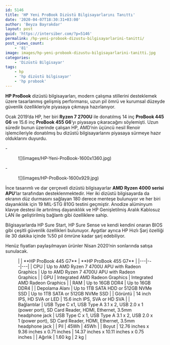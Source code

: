 ```yaml
---
id: 5146
title: 'HP Yeni ProBook Dizüstü Bilgisayarlarını Tanıttı'
date: '2020-04-07T18:30:31+03:00'
author: 'Beyza Bayrakdar'
layout: post
guid: 'https://intersiber.com/?p=5146'
permalink: /hp-yeni-probook-dizustu-bilgisayarlarini-tanitti/
post_views_count:
    - '81'
image: images/hp-yeni-probook-dizustu-bilgisayarlarini-tanitti.jpg
categories:
    - 'Dizüstü Bilgisayar'
tags:
    - hp
    - 'hp dizüstü bilgisayar'
    - 'hp probook'
---
```


**HP ProBook** dizüstü bilgisayarları, modern çalışma stillerini desteklemek üzere tasarlanmış gelişmiş performansı, uzun pil ömrü ve kurumsal düzeyde güvenlik özellikleriyle piyasaya çıkmaya hazırlanıyor.

Ocak 2019’da HP, her biri **Ryzen 7 2700U** ile donatılmış 14 inç **ProBook 445 G6** ve 15.6 inç **ProBook 455 G6**‘yı piyasaya çıkaracağını söylemişti. Uzun süredir bunun üzerinde çalışan HP, AMD’nin üçüncü nesil Renoir işlemcileriyle donatılmış bu dizüstü bilgisayarlarını piyasaya sürmeye hazır olduklarını duyurdu.

<div class="wp-block-jetpack-slideshow aligncenter" data-effect="slide"><div class="wp-block-jetpack-slideshow_container swiper-container">- <figure>![](images/HP-Yeni-ProBook-1600x1360.jpg)</figure>
- <figure>![](images/HP-ProBook-1600x929.jpg)</figure>

<a class="wp-block-jetpack-slideshow_button-prev swiper-button-prev swiper-button-white" role="button"></a><a class="wp-block-jetpack-slideshow_button-next swiper-button-next swiper-button-white" role="button"></a><a aria-label="Pause Slideshow" class="wp-block-jetpack-slideshow_button-pause" role="button"></a><div class="wp-block-jetpack-slideshow_pagination swiper-pagination swiper-pagination-white"></div></div></div>İnce tasarımlı ve dar çerçeveli dizüstü bilgisayarlar **AMD Ryzen 4000 serisi APU**‘lar tarafından desteklenmektedir. Her iki dizüstü bilgisayarda da ekranın düz durmasını sağlayan 180 derece menteşe bulunuyor ve her biri dayanıklılık için 19 MIL-STG 810G testini geçmiştir. Anodize alüminyum klavye destesi ile artırılmış dayanıklılık ve HP Genişletilmiş Aralık Kablosuz LAN ile geliştirilmiş bağlantı gibi özelliklere sahip.

Bilgisayarlarda HP Sure Start, HP Sure Sense ve kendi kendini onaran BIOS gibi çeşitli güvenlik özellikleri bulunuyor. Aygıtlar ayrıca HP Hızlı Şarj özelliği ile 30 dakika içinde %50 pil ömrüne kadar şarj edebiliyor.

Henüz fiyatları paylaşılmayan ürünler Nisan 2020’nin sonlarında satışa sunulacak.

<figure class="wp-block-table">|  | **HP ProBook 445 G7** | **HP ProBook 455 G7** |
|---|---|---|
| CPU | Up to AMD Ryzen 7 4700U APU with Radeon Graphics | Up to AMD Ryzen 7 4700U APU with Radeon Graphics |
| GPU | Integrated AMD Radeon Graphics | Integrated AMD Radeon Graphics |
| RAM | Up to 16GB DDR4 | Up to 16GB DDR4 |
| Depolama Alanı | Up to 1TB SATA HDD or 512GB NVMe SSD | Up to 1TB SATA or 512GB NVMe SSD |
| Görüntü | 14 inch IPS, HD SVA or LED | 15.6 inch IPS, SVA or HD SVA |
| Bağlantılar | USB Type C x1, USB Type A 3.1 x 2, USB 2.0 x 1 (power port), SD Card Reader, HDMI, Ethernet, 3.5mm headphone jack | USB Type C x 1, USB Type A 3.1 x 2, USB 2.0 x 1 (power port), SD Card Reader, HDMI, Ethernet, 3.5mm headphone jack |
| Pil | 45Wh | 45Wh |
| Boyut | 12.76 inches x 9.36 inches x 0.71 inches | 14.37 inches x 10.11 inches x 0.75 inches |
| Ağırlık | 1.60 kg | 2 kg |

</figure>
